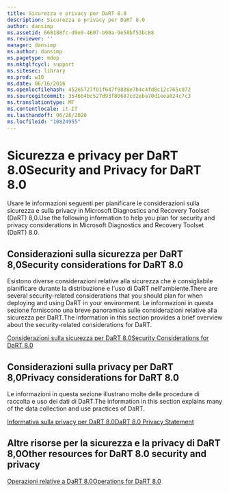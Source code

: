 ```yaml
---
title: Sicurezza e privacy per DaRT 8.0
description: Sicurezza e privacy per DaRT 8.0
author: dansimp
ms.assetid: 668188fc-d9e9-4607-b90a-9e50bf53bc88
ms.reviewer: ''
manager: dansimp
ms.author: dansimp
ms.pagetype: mdop
ms.mktglfcycl: support
ms.sitesec: library
ms.prod: w10
ms.date: 06/16/2016
ms.openlocfilehash: 45265727f01f647f9888e7b4c4fd8c12c765c072
ms.sourcegitcommit: 354664bc527d93f80687cd2eba70d1eea024c7c3
ms.translationtype: MT
ms.contentlocale: it-IT
ms.lasthandoff: 06/26/2020
ms.locfileid: "10824955"
---
```

# <span data-ttu-id="b670b-103">Sicurezza e privacy per DaRT 8.0</span><span class="sxs-lookup"><span data-stu-id="b670b-103">Security and Privacy for DaRT 8.0</span></span>


<span data-ttu-id="b670b-104">Usare le informazioni seguenti per pianificare le considerazioni sulla sicurezza e sulla privacy in Microsoft Diagnostics and Recovery Toolset (DaRT) 8,0.</span><span class="sxs-lookup"><span data-stu-id="b670b-104">Use the following information to help you plan for security and privacy considerations in Microsoft Diagnostics and Recovery Toolset (DaRT) 8.0.</span></span>

## <span data-ttu-id="b670b-105">Considerazioni sulla sicurezza per DaRT 8,0</span><span class="sxs-lookup"><span data-stu-id="b670b-105">Security considerations for DaRT 8.0</span></span>


<span data-ttu-id="b670b-106">Esistono diverse considerazioni relative alla sicurezza che è consigliabile pianificare durante la distribuzione e l'uso di DaRT nell'ambiente.</span><span class="sxs-lookup"><span data-stu-id="b670b-106">There are several security-related considerations that you should plan for when deploying and using DaRT in your environment.</span></span> <span data-ttu-id="b670b-107">Le informazioni in questa sezione forniscono una breve panoramica sulle considerazioni relative alla sicurezza per DaRT.</span><span class="sxs-lookup"><span data-stu-id="b670b-107">The information in this section provides a brief overview about the security-related considerations for DaRT.</span></span>

[<span data-ttu-id="b670b-108">Considerazioni sulla sicurezza per DaRT 8.0</span><span class="sxs-lookup"><span data-stu-id="b670b-108">Security Considerations for DaRT 8.0</span></span>](security-considerations-for-dart-80--dart-8.md)

## <span data-ttu-id="b670b-109">Considerazioni sulla privacy per DaRT 8,0</span><span class="sxs-lookup"><span data-stu-id="b670b-109">Privacy considerations for DaRT 8.0</span></span>


<span data-ttu-id="b670b-110">Le informazioni in questa sezione illustrano molte delle procedure di raccolta e uso dei dati di DaRT.</span><span class="sxs-lookup"><span data-stu-id="b670b-110">The information in this section explains many of the data collection and use practices of DaRT.</span></span>

[<span data-ttu-id="b670b-111">Informativa sulla privacy per DaRT 8.0</span><span class="sxs-lookup"><span data-stu-id="b670b-111">DaRT 8.0 Privacy Statement</span></span>](dart-80-privacy-statement-dart-8.md)

## <span data-ttu-id="b670b-112">Altre risorse per la sicurezza e la privacy di DaRT 8,0</span><span class="sxs-lookup"><span data-stu-id="b670b-112">Other resources for DaRT 8.0 security and privacy</span></span>


[<span data-ttu-id="b670b-113">Operazioni relative a DaRT 8.0</span><span class="sxs-lookup"><span data-stu-id="b670b-113">Operations for DaRT 8.0</span></span>](operations-for-dart-80-dart-8.md)

 

 





